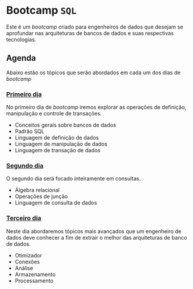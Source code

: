 # Bootcamp `SQL`

Este é um *bootcamp* criado para engenheiros de dados que desejam se aprofundar nas arquiteturas de bancos de dados e suas respectivas tecnologias.

## Agenda

Abaixo estão os tópicos que serão abordados em cada um dos dias de *bootcamp*

### [Primeiro dia](https://github.com/Didone/csvms/milestone/1)

No primeiro dia de *bootcamp* iremos explorar as operações de definição, manipulação e controle de transações.

+ Conceitos gerais sobre bancos de dados
+ Padrão SQL
+ Linguagem de definição de dados
+ Linguagem de manipulação de dados
+ Linguagem de transação de dados

### [Segundo dia](https://github.com/Didone/csvms/milestone/2)

O segundo dia será focado inteiramente em consultas.

+ Álgebra relacional
+ Operações de junção
+ Linguagem de consulta de dados

### [Terceiro dia](https://github.com/Didone/csvms/milestone/3)

Neste dia abordaremos tópicos mais avançados que um engenheiro de dados deve conhecer a fim de extrair o melhor das arquiteturas de banco de dados.

+ Otimizador
+ Conexões
+ Análise
+ Armazenamento
+ Processamento
